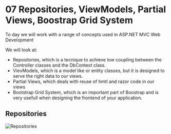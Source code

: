 # 07 Repositories, ViewModels, Partial Views, Boostrap Grid System

To day we will work with a range of concepts used in ASP.NET MVC Web Development

We will look at:

* Repositories, which is a tecnique to achieve low coupling between the Controller classes and the DbContext class.
* VievModels, which is a model like or entity classes, but it is designed to serve the right data to our views.
* Partial Views, which deals with reuse of hmtl and razor code in our views
* Bootstrap Grid System, which is an important part of Boostrap and is very usefull when designing the frontend of your application.


## Repositories

![Repositories]()

